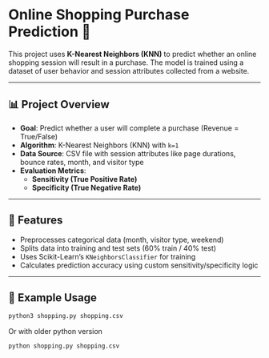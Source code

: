 # Online Shopping Purchase Prediction 🛒

This project uses **K-Nearest Neighbors (KNN)** to predict whether an online shopping session will result in a purchase. The model is trained using a dataset of user behavior and session attributes collected from a website.

---

## 📊 Project Overview

- **Goal**: Predict whether a user will complete a purchase (Revenue = True/False)
- **Algorithm**: K-Nearest Neighbors (KNN) with `k=1`
- **Data Source**: CSV file with session attributes like page durations, bounce rates, month, and visitor type
- **Evaluation Metrics**:  
  - **Sensitivity (True Positive Rate)**  
  - **Specificity (True Negative Rate)**

---

## 🧠 Features

- Preprocesses categorical data (month, visitor type, weekend)
- Splits data into training and test sets (60% train / 40% test)
- Uses Scikit-Learn’s `KNeighborsClassifier` for training
- Calculates prediction accuracy using custom sensitivity/specificity logic

---

## 🧪 Example Usage

```bash
python3 shopping.py shopping.csv
```
Or with older python version

```bash
python shopping.py shopping.csv
```
